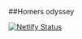 ##Homers odyssey

[![Netlify Status](https://api.netlify.com/api/v1/badges/e8d39e33-18a7-47a3-8c04-3a5ab5a901af/deploy-status)](https://app.netlify.com/sites/homers-react/deploys)
